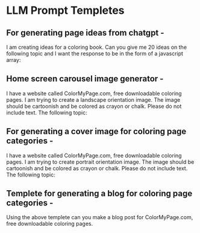 # LLM Prompt Templetes

## For generating page ideas from chatgpt -

I am creating ideas for a coloring book. Can you give me 20 ideas on the following topic and I want the response to be in the form of a javascript array: 

## Home screen carousel image generator -

I have a website called ColorMyPage.com, free downloadable coloring pages. I am trying to create a landscape orientation image. The image should be cartoonish and be colored as crayon or chalk. Please do not include text. The following topic: 

## For generating a cover image for coloring page categories -

I have a website called ColorMyPage.com, free downloadable coloring pages. I am trying to create portrait orientation image. The image should be cartoonish and be colored as crayon or chalk. Please do not include text. The following topic: 

## Templete for generating a blog for coloring page categories -



Using the above templete can you make a blog post for ColorMyPage.com, free downloadable coloring pages.